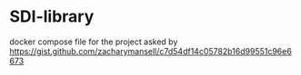 # SDI-library
docker compose file for the project asked by https://gist.github.com/zacharymansell/c7d54df14c05782b16d99551c96e6673
